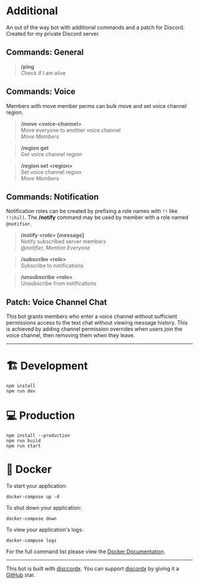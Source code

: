 # Additional

An out of the way bot with additional commands and a patch for Discord. Created for my private Discord server.

## Commands: General

> **/ping**  
> Check if I am alive

## Commands: Voice

Members with move member perms can bulk move and set voice channel region.

> **/move \<voice-channel\>**  
> Move everyone to another voice channel  
> _Move Members_

> **/region get**  
> Get voice channel region

> **/region set \<region\>**  
> Set voice channel region  
> _Move Members_

## Commands: Notification

Notification roles can be created by prefixing a role names with `!!` like `!!chill`. The **/notify** command may be used by member with a role named `@notifier`.

> **/notify \<role\> [message]**  
> Notify subscribed server members  
> _@notifier, Mention Everyone_

> **/subscribe \<role\>**  
> Subscribe to notifications

> **/unsubscribe \<role\>**  
> Unsubscribe from notifications

## Patch: Voice Channel Chat

This bot grants members who enter a voice channel without sufficient permissions access to the text chat without viewing message history. This is achieved by adding channel permission overrides when users join the voice channel, then removing them when they leave.

---

# 🏗 Development

```
npm install
npm run dev
```

# 💻 Production

```
npm install --production
npm run build
npm run start
```

# 🐋 Docker

To start your application:

```
docker-compose up -d
```

To shut down your application:

```
docker-compose down
```

To view your application's logs:

```
docker-compose logs
```

For the full command list please view the [Docker Documentation](https://docs.docker.com/engine/reference/commandline/cli/).

---

This bot is built with [disccordx](https://discordx.js.org). You can support [discordx](https://www.pnpmjs.com/package/discordx) by giving it a [GitHub](https://github.com/discordx-ts/discordx) star.
